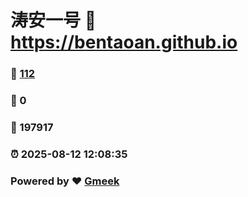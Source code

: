 # 涛安一号 :link: https://bentaoan.github.io 
### :page_facing_up: [112](https://bentaoan.github.io/tag.html) 
### :speech_balloon: 0 
### :hibiscus: 197917 
### :alarm_clock: 2025-08-12 12:08:35 
### Powered by :heart: [Gmeek](https://github.com/Meekdai/Gmeek)
